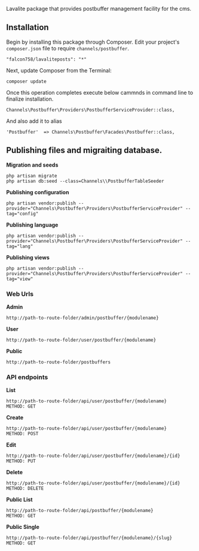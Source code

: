 Lavalite package that provides postbuffer management facility for the cms.

## Installation

Begin by installing this package through Composer. Edit your project's `composer.json` file to require `channels/postbuffer`.

    "falcon758/lavaliteposts": "*"

Next, update Composer from the Terminal:

    composer update

Once this operation completes execute below cammnds in command line to finalize installation.

    Channels\Postbuffer\Providers\PostbufferServiceProvider::class,

And also add it to alias

    'Postbuffer'  => Channels\Postbuffer\Facades\Postbuffer::class,

## Publishing files and migraiting database.

**Migration and seeds**

    php artisan migrate
    php artisan db:seed --class=Channels\\PostbufferTableSeeder

**Publishing configuration**

    php artisan vendor:publish --provider="Channels\Postbuffer\Providers\PostbufferServiceProvider" --tag="config"

**Publishing language**

    php artisan vendor:publish --provider="Channels\Postbuffer\Providers\PostbufferServiceProvider" --tag="lang"

**Publishing views**

    php artisan vendor:publish --provider="Channels\Postbuffer\Providers\PostbufferServiceProvider" --tag="view"


### Web Urls

**Admin**

    http://path-to-route-folder/admin/postbuffer/{modulename}

**User**

    http://path-to-route-folder/user/postbuffer/{modulename}

**Public**

    http://path-to-route-folder/postbuffers


### API endpoints

**List**

    http://path-to-route-folder/api/user/postbuffer/{modulename}
    METHOD: GET

**Create**

    http://path-to-route-folder/api/user/postbuffer/{modulename}
    METHOD: POST

**Edit**

    http://path-to-route-folder/api/user/postbuffer/{modulename}/{id}
    METHOD: PUT

**Delete**

    http://path-to-route-folder/api/user/postbuffer/{modulename}/{id}
    METHOD: DELETE

**Public List**

    http://path-to-route-folder/api/postbuffer/{modulename}
    METHOD: GET

**Public Single**

    http://path-to-route-folder/api/postbuffer/{modulename}/{slug}
    METHOD: GET
